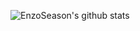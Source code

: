![EnzoSeason's github stats](https://github-readme-stats.vercel.app/api?username=EnzoSeason&show_icons=true&theme=dracula&count_private=true)
